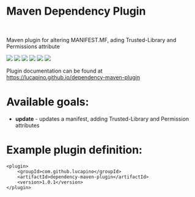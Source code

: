<h1>Maven Dependency Plugin</h1><br>

Maven plugin for altering MANIFEST.MF, ading Trusted-Library and Permissions attribute

[![][Build Status img]][Build Status]
[![][Coverage Status img]][Coverage Status]
[![][Dependency Status img]][Dependency Status]
[![][license img]][license]
[![][Maven Central img]][Maven Central]
[![][Javadocs img]][Javadocs]

Plugin documentation can be found at https://lucapino.github.io/dependency-maven-plugin

Available goals:
================
* **update** - updates a manifest, adding Trusted-Library and Permission attributes

Example plugin definition:
==========================
    <plugin>
        <groupId>com.github.lucapino</groupId>
        <artifactId>dependency-maven-plugin</artifactId>
        <version>1.0.1</version>
    </plugin>

[Build Status]:https://travis-ci.org/lucapino/dependency-maven-plugin
[Build Status img]:https://travis-ci.org/lucapino/dependency-maven-plugin.svg?branch=master

[Coverage Status]:https://codecov.io/gh/lucapino/dependency-maven-plugin
[Coverage Status img]:https://codecov.io/gh/lucapino/dependency-maven-plugin/branch/master/graph/badge.svg

[Dependency Status]:https://snyk.io/test/github/lucapino/dependency-maven-plugin
[Dependency Status img]:https://snyk.io/test/github/lucapino/dependency-maven-plugin/badge.svg?style=flat

[license]:LICENSE
[license img]:https://img.shields.io/badge/license-Apache%202-blue.svg

[Maven Central]:https://maven-badges.herokuapp.com/maven-central/com.github.lucapino/dependency-maven-plugin
[Maven Central img]:https://maven-badges.herokuapp.com/maven-central/com.github.lucapino/dependency-maven-plugin/badge.svg

[Javadocs]:http://www.javadoc.io/doc/com.github.lucapino/dependency-maven-plugin
[Javadocs img]:http://javadoc.io/badge/com.github.lucapino/dependency-maven-plugin.svg
